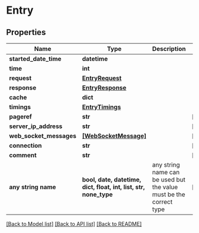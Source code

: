 # Entry


## Properties
Name | Type | Description | Notes
------------ | ------------- | ------------- | -------------
**started_date_time** | **datetime** |  | 
**time** | **int** |  | 
**request** | [**EntryRequest**](EntryRequest.md) |  | 
**response** | [**EntryResponse**](EntryResponse.md) |  | 
**cache** | **dict** |  | 
**timings** | [**EntryTimings**](EntryTimings.md) |  | 
**pageref** | **str** |  | [optional] 
**server_ip_address** | **str** |  | [optional] 
**web_socket_messages** | [**[WebSocketMessage]**](WebSocketMessage.md) |  | [optional] 
**connection** | **str** |  | [optional] 
**comment** | **str** |  | [optional] 
**any string name** | **bool, date, datetime, dict, float, int, list, str, none_type** | any string name can be used but the value must be the correct type | [optional]

[[Back to Model list]](../README.md#documentation-for-models) [[Back to API list]](../README.md#documentation-for-api-endpoints) [[Back to README]](../README.md)


